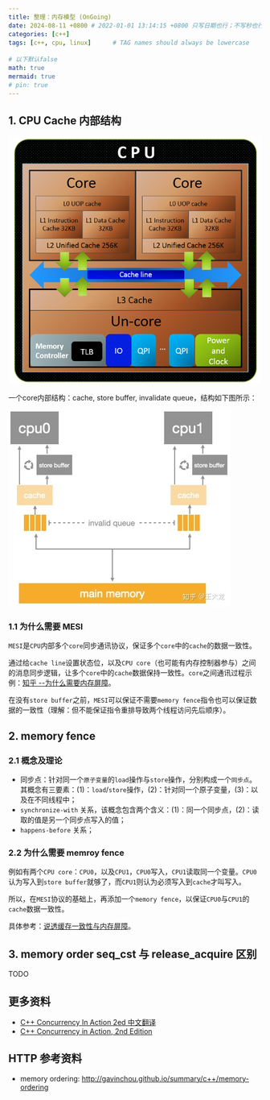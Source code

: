 ```yaml
---
title: 整理：内存模型 (OnGoing)
date: 2024-08-11 +0800 # 2022-01-01 13:14:15 +0800 只写日期也行；不写秒也行；这样也行 2022-03-09T00:55:42+08:00
categories: [c++]
tags: [c++, cpu, linux]      # TAG names should always be lowercase

# 以下默认false
math: true
mermaid: true
# pin: true
---
```


## 1. CPU Cache 内部结构

![CPU structure](/assets/images/cpu/memory_order_20240811/cpu_structure.png)

一个core内部结构：cache, store buffer, invalidate queue，结构如下图所示：

![CPU cache structure](/assets/images/cpu/memory_order_20240811/core_structure_cache_store_buffer_inv_queue.png)

### 1.1 为什么需要 MESI

`MESI`是`CPU`内部多个`core`同步通讯协议，保证多个`core`中的`cache`的数据一致性。

通过给`cache line`设置状态位，以及`CPU core`（也可能有内存控制器参与）之间的消息同步逻辑，让多个`core`中的`cache`数据保持一致性。`core`之间通讯过程示例：[知乎 --为什么需要内存屏障](https://zhuanlan.zhihu.com/p/55767485)。

在没有`store buffer`之前，`MESI`可以保证不需要`memory fence`指令也可以保证数据的一致性（理解：但不能保证指令重排导致两个线程访问先后顺序）。

## 2. memory fence

### 2.1 概念及理论

- 同步点：针对同一个`原子变量`的`load`操作与`store`操作，分别构成一个`同步点`。其概念有三要素：(1)：`load`/`store`操作，(2)：针对同一个原子变量，(3)：以及在不同线程中；
- `synchronize-with` 关系，该概念包含两个含义：(1)：同一个同步点，(2)：读取的值是另一个同步点写入的值；
- `happens-before` 关系；

### 2.2 为什么需要 memroy fence

例如有两个`CPU core`：`CPU0`，以及`CPU1`，`CPU0`写入，`CPU1`读取同一个变量。`CPU0`认为写入到`store buffer`就够了，而`CPU1`则认为必须写入到`cache`才叫写入。

所以，在`MESI`协议的基础上，再添加一个`memory fence`，以保证`CPU0`与`CPU1`的`cache`数据一致性。

具体参考：[说透缓存一致性与内存屏障](https://www.cnblogs.com/chanmufeng/p/16523365.html)。

## 3. memory order seq_cst 与 release_acquire 区别

TODO

## 更多资料

- [C++ Concurrency In Action 2ed 中文翻译](https://simonhancrew.github.io/CppConcurencyInAction/)
- [C++ Concurrency in Action, 2nd Edition](/assets/pdf/cpu/C++%20Concurrency%20in%20Action,%202nd%20Edition.pdf)

## HTTP 参考资料

- memory ordering: http://gavinchou.github.io/summary/c++/memory-ordering
